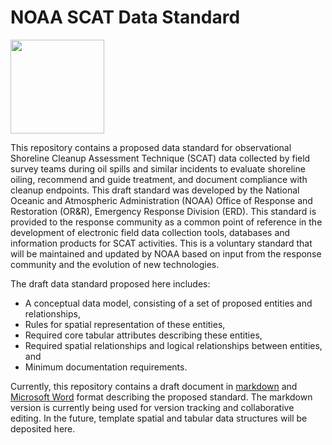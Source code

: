 # NOAA SCAT Data Standard

<img src="https://cloud.githubusercontent.com/assets/6370202/7496276/df14f7ca-f3d8-11e4-8086-d51a3754dff4.jpg" width="150">

This repository contains a proposed data standard for observational Shoreline Cleanup Assessment Technique (SCAT) data collected by field survey teams during oil spills and similar incidents to evaluate shoreline oiling, recommend and guide treatment, and document compliance with cleanup endpoints. This draft standard was developed by the National Oceanic and Atmospheric Administration (NOAA) Office of Response and Restoration (OR&R), Emergency Response Division (ERD). This standard is provided to the response community as a common point of reference in the development of electronic field data collection tools, databases and information products for SCAT activities. This is a voluntary standard that will be maintained and updated by NOAA based on input from the response community and the evolution of new technologies.

The draft data standard proposed here includes:

- A conceptual data model, consisting of a set of proposed entities and relationships,
- Rules for spatial representation of these entities,
- Required core tabular attributes describing these entities,
- Required spatial relationships and logical relationships between entities, and
- Minimum documentation requirements.

Currently, this repository contains a draft document in [markdown](https://github.com/researchplanninginc/NOAA-SCAT-Standard/blob/master/NOAA_Draft_SCAT_Data_Standard.md) and [Microsoft Word](https://github.com/researchplanninginc/NOAA-SCAT-Standard/blob/master/Draft_SCAT_Data_Standard.docx?raw=true) format describing the proposed standard.  The markdown version is currently being used for version tracking and collaborative editing. In the future, template spatial and tabular data structures will be deposited here. 
